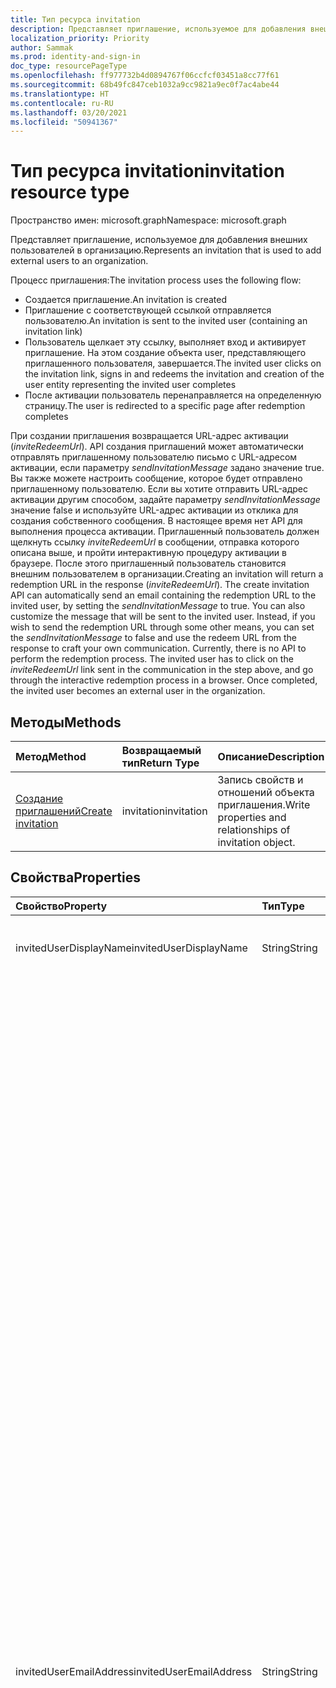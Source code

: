 ```yaml
---
title: Тип ресурса invitation
description: Представляет приглашение, используемое для добавления внешних пользователей в организацию.
localization_priority: Priority
author: Sammak
ms.prod: identity-and-sign-in
doc_type: resourcePageType
ms.openlocfilehash: ff977732b4d0894767f06ccfcf03451a8cc77f61
ms.sourcegitcommit: 68b49fc847ceb1032a9cc9821a9ec0f7ac4abe44
ms.translationtype: HT
ms.contentlocale: ru-RU
ms.lasthandoff: 03/20/2021
ms.locfileid: "50941367"
---
```

# <a name="invitation-resource-type"></a><span data-ttu-id="6fd80-103">Тип ресурса invitation</span><span class="sxs-lookup"><span data-stu-id="6fd80-103">invitation resource type</span></span>

<span data-ttu-id="6fd80-104">Пространство имен: microsoft.graph</span><span class="sxs-lookup"><span data-stu-id="6fd80-104">Namespace: microsoft.graph</span></span>

<span data-ttu-id="6fd80-105">Представляет приглашение, используемое для добавления внешних пользователей в организацию.</span><span class="sxs-lookup"><span data-stu-id="6fd80-105">Represents an invitation that is used to add external users to an organization.</span></span> 

<span data-ttu-id="6fd80-106">Процесс приглашения:</span><span class="sxs-lookup"><span data-stu-id="6fd80-106">The invitation process uses the following flow:</span></span>

* <span data-ttu-id="6fd80-107">Создается приглашение.</span><span class="sxs-lookup"><span data-stu-id="6fd80-107">An invitation is created</span></span>
* <span data-ttu-id="6fd80-108">Приглашение с соответствующей ссылкой отправляется пользователю.</span><span class="sxs-lookup"><span data-stu-id="6fd80-108">An invitation is sent to the invited user (containing an invitation link)</span></span>
* <span data-ttu-id="6fd80-109">Пользователь щелкает эту ссылку, выполняет вход и активирует приглашение. На этом создание объекта user, представляющего приглашенного пользователя, завершается.</span><span class="sxs-lookup"><span data-stu-id="6fd80-109">The invited user clicks on the invitation link, signs in and redeems the invitation and creation of the user entity representing the invited user completes</span></span>
* <span data-ttu-id="6fd80-110">После активации пользователь перенаправляется на определенную страницу.</span><span class="sxs-lookup"><span data-stu-id="6fd80-110">The user is redirected to a specific page after redemption completes</span></span>

<span data-ttu-id="6fd80-p101">При создании приглашения возвращается URL-адрес активации (*inviteRedeemUrl*). API создания приглашений может автоматически отправлять приглашенному пользователю письмо с URL-адресом активации, если параметру *sendInvitationMessage* задано значение true. Вы также можете настроить сообщение, которое будет отправлено приглашенному пользователю. Если вы хотите отправить URL-адрес активации другим способом, задайте параметру *sendInvitationMessage* значение false и используйте URL-адрес активации из отклика для создания собственного сообщения. В настоящее время нет API для выполнения процесса активации. Приглашенный пользователь должен щелкнуть ссылку *inviteRedeemUrl* в сообщении, отправка которого описана выше, и пройти интерактивную процедуру активации в браузере. После этого приглашенный пользователь становится внешним пользователем в организации.</span><span class="sxs-lookup"><span data-stu-id="6fd80-p101">Creating an invitation will return a redemption URL in the response (*inviteRedeemUrl*). The create invitation API can automatically send an email containing the redemption URL to the invited user, by setting the *sendInvitationMessage* to true. You can also customize the message that will be sent to the invited user. Instead, if you wish to send the redemption URL through some other means, you can set the *sendInvitationMessage* to false and use the redeem URL from the response to craft your own communication. Currently, there is no API to perform the redemption process. The invited user has to click on the *inviteRedeemUrl* link sent in the communication in the step above, and go through the interactive redemption process in a browser. Once completed, the invited user becomes an external user in the organization.</span></span>


## <a name="methods"></a><span data-ttu-id="6fd80-118">Методы</span><span class="sxs-lookup"><span data-stu-id="6fd80-118">Methods</span></span>
| <span data-ttu-id="6fd80-119">Метод</span><span class="sxs-lookup"><span data-stu-id="6fd80-119">Method</span></span>       | <span data-ttu-id="6fd80-120">Возвращаемый тип</span><span class="sxs-lookup"><span data-stu-id="6fd80-120">Return Type</span></span>  |<span data-ttu-id="6fd80-121">Описание</span><span class="sxs-lookup"><span data-stu-id="6fd80-121">Description</span></span>|
|:---------------|:--------|:----------|
|[<span data-ttu-id="6fd80-122">Создание приглашений</span><span class="sxs-lookup"><span data-stu-id="6fd80-122">Create invitation</span></span>](../api/invitation-post.md) | <span data-ttu-id="6fd80-123">invitation</span><span class="sxs-lookup"><span data-stu-id="6fd80-123">invitation</span></span> | <span data-ttu-id="6fd80-124">Запись свойств и отношений объекта приглашения.</span><span class="sxs-lookup"><span data-stu-id="6fd80-124">Write properties and relationships of invitation object.</span></span>|

## <a name="properties"></a><span data-ttu-id="6fd80-125">Свойства</span><span class="sxs-lookup"><span data-stu-id="6fd80-125">Properties</span></span>
| <span data-ttu-id="6fd80-126">Свойство</span><span class="sxs-lookup"><span data-stu-id="6fd80-126">Property</span></span>     | <span data-ttu-id="6fd80-127">Тип</span><span class="sxs-lookup"><span data-stu-id="6fd80-127">Type</span></span>   |<span data-ttu-id="6fd80-128">Описание</span><span class="sxs-lookup"><span data-stu-id="6fd80-128">Description</span></span>|
|:---------------|:--------|:----------|
|<span data-ttu-id="6fd80-129">invitedUserDisplayName</span><span class="sxs-lookup"><span data-stu-id="6fd80-129">invitedUserDisplayName</span></span>|<span data-ttu-id="6fd80-130">String</span><span class="sxs-lookup"><span data-stu-id="6fd80-130">String</span></span>|<span data-ttu-id="6fd80-131">Отображаемое имя приглашаемого пользователя.</span><span class="sxs-lookup"><span data-stu-id="6fd80-131">The display name of the user being invited.</span></span>|
|<span data-ttu-id="6fd80-132">invitedUserEmailAddress</span><span class="sxs-lookup"><span data-stu-id="6fd80-132">invitedUserEmailAddress</span></span>|<span data-ttu-id="6fd80-133">String</span><span class="sxs-lookup"><span data-stu-id="6fd80-133">String</span></span>|<span data-ttu-id="6fd80-134">Адрес электронной почты приглашаемого пользователя.</span><span class="sxs-lookup"><span data-stu-id="6fd80-134">The email address of the user being invited.</span></span> <span data-ttu-id="6fd80-135">Обязательный атрибут.</span><span class="sxs-lookup"><span data-stu-id="6fd80-135">Required.</span></span> <span data-ttu-id="6fd80-136">В адресе электронной почты запрещено использовать следующие специальные символы:</span><span class="sxs-lookup"><span data-stu-id="6fd80-136">The following special characters are not permitted in the email address:</span></span><br><ul><li><span data-ttu-id="6fd80-137">Тильда (~)</span><span class="sxs-lookup"><span data-stu-id="6fd80-137">Tilde (~)</span></span></li><li><span data-ttu-id="6fd80-138">Восклицательный знак (`!`)</span><span class="sxs-lookup"><span data-stu-id="6fd80-138">Exclamation point (`!`)</span></span></li><li><span data-ttu-id="6fd80-139">Решетка (`#`)</span><span class="sxs-lookup"><span data-stu-id="6fd80-139">Number sign (`#`)</span></span></li><li><span data-ttu-id="6fd80-140">Знак доллара (`$`)</span><span class="sxs-lookup"><span data-stu-id="6fd80-140">Dollar sign (`$`)</span></span></li><li><span data-ttu-id="6fd80-141">Процент (`%`)</span><span class="sxs-lookup"><span data-stu-id="6fd80-141">Percent (`%`)</span></span></li><li><span data-ttu-id="6fd80-142">Диакритический знак (`^`)</span><span class="sxs-lookup"><span data-stu-id="6fd80-142">Circumflex (`^`)</span></span></li><li><span data-ttu-id="6fd80-143">Амперсанд (`&`)</span><span class="sxs-lookup"><span data-stu-id="6fd80-143">Ampersand (`&`)</span></span></li><li><span data-ttu-id="6fd80-144">Звездочка (`*`)</span><span class="sxs-lookup"><span data-stu-id="6fd80-144">Asterisk (`*`)</span></span></li><li><span data-ttu-id="6fd80-145">Круглые скобки (`( )`)</span><span class="sxs-lookup"><span data-stu-id="6fd80-145">Parentheses (`( )`)</span></span></li><li><span data-ttu-id="6fd80-146">Знак "плюс" (`+`)</span><span class="sxs-lookup"><span data-stu-id="6fd80-146">Plus sign (`+`)</span></span></li><li><span data-ttu-id="6fd80-147">Знак равенства (`=`)</span><span class="sxs-lookup"><span data-stu-id="6fd80-147">Equal sign (`=`)</span></span></li><li><span data-ttu-id="6fd80-148">Квадратные скобки (`[ ]`)</span><span class="sxs-lookup"><span data-stu-id="6fd80-148">Brackets (`[ ]`)</span></span></li><li><span data-ttu-id="6fd80-149">Фигурные скобки (`{ }`)</span><span class="sxs-lookup"><span data-stu-id="6fd80-149">Braces (`{ }`)</span></span></li><li><span data-ttu-id="6fd80-150">Обратная косая черта (`\`)</span><span class="sxs-lookup"><span data-stu-id="6fd80-150">Backslash (`\`)</span></span></li><li><span data-ttu-id="6fd80-151">Косая черта (`/`)</span><span class="sxs-lookup"><span data-stu-id="6fd80-151">Slash mark (`/`)</span></span></li><li><span data-ttu-id="6fd80-152">Вертикальная черта (`\|`)</span><span class="sxs-lookup"><span data-stu-id="6fd80-152">Pipe (`\|`)</span></span></li><li><span data-ttu-id="6fd80-153">Точка с запятой (`;`)</span><span class="sxs-lookup"><span data-stu-id="6fd80-153">Semicolon (`;`)</span></span></li><li><span data-ttu-id="6fd80-154">Двоеточие (`:`)</span><span class="sxs-lookup"><span data-stu-id="6fd80-154">Colon (`:`)</span></span></li><li><span data-ttu-id="6fd80-155">Кавычки (`"`)</span><span class="sxs-lookup"><span data-stu-id="6fd80-155">Quotation marks (`"`)</span></span></li><li><span data-ttu-id="6fd80-156">Угловые скобки (`< >`)</span><span class="sxs-lookup"><span data-stu-id="6fd80-156">Angle brackets (`< >`)</span></span></li><li><span data-ttu-id="6fd80-157">Вопросительный знак (`?`)</span><span class="sxs-lookup"><span data-stu-id="6fd80-157">Question mark (`?`)</span></span></li><li><span data-ttu-id="6fd80-158">Запятая (`,`)</span><span class="sxs-lookup"><span data-stu-id="6fd80-158">Comma (`,`)</span></span></li></ul><br><span data-ttu-id="6fd80-159">Однако применяются следующие исключения:</span><span class="sxs-lookup"><span data-stu-id="6fd80-159">However, the following exceptions apply:</span></span><br><ul><li><span data-ttu-id="6fd80-160">Точка (`.`) и дефис (`-`) разрешены в любом месте имени пользователя, кроме его начала и конца.</span><span class="sxs-lookup"><span data-stu-id="6fd80-160">A period (`.`) or a hyphen (`-`) is permitted anywhere in the user name, except at the beginning or end of the name.</span></span></li><li><span data-ttu-id="6fd80-161">Знак подчеркивания (`_`) может находиться в любом месте имени пользователя,</span><span class="sxs-lookup"><span data-stu-id="6fd80-161">An underscore (`_`) is permitted anywhere in the user name.</span></span> <span data-ttu-id="6fd80-162">в том числе в начале и в конце имени.</span><span class="sxs-lookup"><span data-stu-id="6fd80-162">This includes at the beginning or end of the name.</span></span></li></ul>|
|<span data-ttu-id="6fd80-163">invitedUserMessageInfo</span><span class="sxs-lookup"><span data-stu-id="6fd80-163">invitedUserMessageInfo</span></span>|[<span data-ttu-id="6fd80-164">invitedUserMessageInfo</span><span class="sxs-lookup"><span data-stu-id="6fd80-164">invitedUserMessageInfo</span></span>](invitedusermessageinfo.md)|<span data-ttu-id="6fd80-165">Дополнительные настройки сообщения, которое отправляется приглашаемому пользователю, в том числе настройка текста, языка и списка получателей копии сообщения.</span><span class="sxs-lookup"><span data-stu-id="6fd80-165">Additional configuration for the message being sent to the invited user, including customizing message text, language and cc recipient list.</span></span>|
|<span data-ttu-id="6fd80-166">sendInvitationMessage</span><span class="sxs-lookup"><span data-stu-id="6fd80-166">sendInvitationMessage</span></span>|<span data-ttu-id="6fd80-167">Boolean</span><span class="sxs-lookup"><span data-stu-id="6fd80-167">Boolean</span></span>|<span data-ttu-id="6fd80-p104">Указывает, следует ли отправлять письмо приглашаемому пользователю. Значение по умолчанию: false.</span><span class="sxs-lookup"><span data-stu-id="6fd80-p104">Indicates whether an email should be sent to the user being invited or not. The default is false.</span></span>|
|<span data-ttu-id="6fd80-170">inviteRedirectUrl</span><span class="sxs-lookup"><span data-stu-id="6fd80-170">inviteRedirectUrl</span></span>|<span data-ttu-id="6fd80-171">String</span><span class="sxs-lookup"><span data-stu-id="6fd80-171">String</span></span>|<span data-ttu-id="6fd80-p105">URL-адрес, на который пользователь перенаправляется после активации приглашения. Указывать обязательно.</span><span class="sxs-lookup"><span data-stu-id="6fd80-p105">The URL the user should be redirected to once the invitation is redeemed. Required.</span></span>|
|<span data-ttu-id="6fd80-174">inviteRedeemUrl</span><span class="sxs-lookup"><span data-stu-id="6fd80-174">inviteRedeemUrl</span></span>|<span data-ttu-id="6fd80-175">Строка</span><span class="sxs-lookup"><span data-stu-id="6fd80-175">String</span></span>|<span data-ttu-id="6fd80-p106">URL-адрес для активации приглашения. Только для чтения.</span><span class="sxs-lookup"><span data-stu-id="6fd80-p106">The URL the user can use to redeem their invitation. Read-only</span></span>|<span data-ttu-id="6fd80-178">.</span><span class="sxs-lookup"><span data-stu-id="6fd80-178">.</span></span>
|<span data-ttu-id="6fd80-179">invitedUserType</span><span class="sxs-lookup"><span data-stu-id="6fd80-179">invitedUserType</span></span>|<span data-ttu-id="6fd80-180">String</span><span class="sxs-lookup"><span data-stu-id="6fd80-180">String</span></span>|<span data-ttu-id="6fd80-181">Элемент userType, связанный с приглашаемым пользователем.</span><span class="sxs-lookup"><span data-stu-id="6fd80-181">The userType of the user being invited.</span></span> <span data-ttu-id="6fd80-182">По умолчанию это значение равно `Guest`.</span><span class="sxs-lookup"><span data-stu-id="6fd80-182">By default, this is `Guest`.</span></span> <span data-ttu-id="6fd80-183">Администратор компании может заменить его на `Member`.</span><span class="sxs-lookup"><span data-stu-id="6fd80-183">You can invite as `Member` if you are a company administrator.</span></span> |
|<span data-ttu-id="6fd80-184">status</span><span class="sxs-lookup"><span data-stu-id="6fd80-184">status</span></span>|<span data-ttu-id="6fd80-185">String</span><span class="sxs-lookup"><span data-stu-id="6fd80-185">String</span></span>|<span data-ttu-id="6fd80-186">Состояние приглашения.</span><span class="sxs-lookup"><span data-stu-id="6fd80-186">The status of the invitation.</span></span> <span data-ttu-id="6fd80-187">Возможные значения: `PendingAcceptance`, `Completed`, `InProgress` и `Error`</span><span class="sxs-lookup"><span data-stu-id="6fd80-187">Possible values are: `PendingAcceptance`, `Completed`, `InProgress`, and `Error`</span></span>|

## <a name="relationships"></a><span data-ttu-id="6fd80-188">Связи</span><span class="sxs-lookup"><span data-stu-id="6fd80-188">Relationships</span></span>
| <span data-ttu-id="6fd80-189">Связь</span><span class="sxs-lookup"><span data-stu-id="6fd80-189">Relationship</span></span> | <span data-ttu-id="6fd80-190">Тип</span><span class="sxs-lookup"><span data-stu-id="6fd80-190">Type</span></span>   |<span data-ttu-id="6fd80-191">Описание</span><span class="sxs-lookup"><span data-stu-id="6fd80-191">Description</span></span>|
|:---------------|:--------|:----------|
|<span data-ttu-id="6fd80-192">invitedUser</span><span class="sxs-lookup"><span data-stu-id="6fd80-192">invitedUser</span></span>|[<span data-ttu-id="6fd80-193">User</span><span class="sxs-lookup"><span data-stu-id="6fd80-193">User</span></span>](user.md)|<span data-ttu-id="6fd80-p109">Пользователь, создаваемый при создании приглашения. Только для чтения.</span><span class="sxs-lookup"><span data-stu-id="6fd80-p109">The user created as part of the invitation creation. Read-Only</span></span>|

## <a name="json-representation"></a><span data-ttu-id="6fd80-196">Представление JSON</span><span class="sxs-lookup"><span data-stu-id="6fd80-196">JSON representation</span></span>
<span data-ttu-id="6fd80-197">Ниже представлено описание ресурса в формате JSON.</span><span class="sxs-lookup"><span data-stu-id="6fd80-197">Here is a JSON representation of the resource</span></span>

<!-- { "blockType": "resource", "baseType": "microsoft.graph.entity", "@odata.type": "microsoft.graph.invitation" } -->
```json
{
  "invitedUserDisplayName": "string",
  "invitedUserEmailAddress": "string",
  "invitedUserMessageInfo": {"@odata.type": "microsoft.graph.invitedUserMessageInfo"},
  "sendInvitationMessage": false,
  "inviteRedirectUrl": "string",
  "inviteRedeemUrl": "string",
  "status": "string",
  "invitedUser": {"@odata.type": "microsoft.graph.user"},
  "invitedUserType": "string"
}
```


<!-- uuid: 8fcb5dbc-d5aa-4681-8e31-b001d5168d79
2016-22-25 14:57:30 UTC -->
<!-- {
  "type": "#page.annotation",
  "description": "invitation resource",
  "keywords": "",
  "section": "documentation",
  "tocPath": ""
}-->

